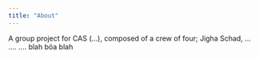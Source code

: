 ```yaml
---
title: "About"
---
```


A group project for CAS (...), composed of a crew of four; Jigha Schad, ... .... ....
blah böa blah
